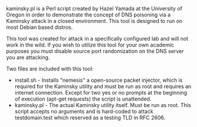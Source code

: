 kaminsky.pl is a Perl script created by Hazel Yamada at the University of Oregon in order to demonstrate the concept of DNS poisoning via a Kaminsky attack in a closed environment. This tool is designed to run on most Debian based distros.

This tool was created for attack in a specifically configured lab and will not work in the wild. If you wish to utilize this tool for your own academic purposes you must disable source port randomization on the DNS server you are attacking. 

Two files are included with this tool:

* install.sh - Installs "nemesis" a open-source packet injector, which is required for the Kaminsky utility and must be run as root and requires an internet connection. Except for two yes or no prompts at the beginning of execution (apt-get requests) the script is unattended.
* kaminsky.pl - The actual Kaminsky utility itself. Must be run as root. This script accepts no arguments and is hard-coded to attack testdomain.test which reserved as a testing TLD in RFC 2606.
